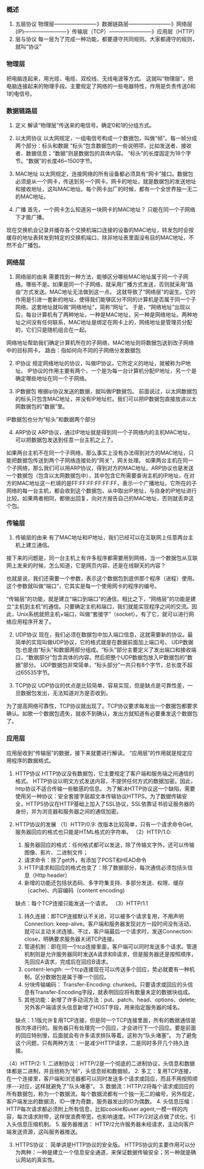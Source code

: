 ### 概述
1. 五层协议
物理层————————》数据链路层————————》网络层(IP)————————》传输层（TCP）————————》应用层（HTTP）
2. 层与协议
每一层为了完成一种功能，都要遵守共同规则。大家都遵守的规则，就叫“协议”

### 物理层
把电脑连起来，用光缆、电缆、双绞线、无线电波等方式。
这就叫“物理层”，把电脑连接起来的物理手段。主要规定了网络的一些电器特性，作用是负责传送0和1的电信号。

### 数据链路层
1. 定义
解读“物理层”传送来的电信号。确定0和1的分组方式。

2. 以太网协议
以太网规定，一组电信号构成一个数据包，叫做“帧”。每一帧分成两个部分：标头和数据
“标头”包含数据包的一些说明项，比如发送者、接收者、数据信息；“数据”则是数据包的具体内容。
“标头”的长度固定为18个字节。“数据”的长度46~1500字节。

3. MAC地址
以太网规定，连接网络的所有设备都必须具有“网卡”接口。数据包必须是从一个网卡，传送到另一个网卡。网卡的地址，就是数据包的发送地址和接收地址，这叫MAC地址。每个网卡出厂的时候，都有一个全世界独一无二的MAC地址。

4. 广播
首先，一个网卡怎么知道另一块网卡的MAC地址？
只能在同一个子网络下才能广播。  

现在交换机会记录并缓存各个交换机端口连接的设备的MAC地址，转发包时会按缓存的地址表转发到特定的交换机端口，除非地址表里面没有目的MAC地址，不然不会广播包。

### 网络层
1. 网络层的由来
需要找到一种方法，能够区分哪些MAC地址属于同一个子网络。哪些不是。如果是同一个子网络，就采用广播方式发送，否则就采用“路由”方式发送。MAC地址无法做到这一点。
这就导致了“网络层”的诞生。它的作用是引进一套新的地址，使得我们能够区分不同的计算机是否属于同一个子网络。这套地址就叫做“网络地址”，简称“网址”。
于是，“网络地址”出现以后，每台计算机有了两种地址，一种是MAC地址，另一种是网络地址。两种地址之间没有任何联系，MAC地址是绑定在网卡上的，网络地址是管理员分配的，它们只是随机组合在一起。

网络地址帮助我们确定计算机所在的子网络，MAC地址则将数据包送到改子网络中的目标网卡。
路由：指如何向不同的子网络分发数据包

2. IP协议
规定网络地址的协议，叫做IP协议。它所定义的地址，就被称为IP地址。
IP协议的作用主要有两个，一个是为每一台计算机分配IP地址，另一个是确定哪些地址在同一个子网络。

3. IP数据包
根据ip协议发送的数据，就叫做IP数据包。
前面说过，以太网数据包的标头只包含MAC地址，并没有IP地址栏。我们可以把IP数据包直接放进以太网数据包的“数据”里。

IP数据包也分为“标头”和数据两个部分

4. ARP协议
ARP协议，通过IP地址就是得到同一个子网络内的主机MAC地址，可以把数据包发送到任意一台主机之上了。

如果两台主机不在同一个子网络，那么事实上没有办法得到对方的MAC地址，只能把数据包传送到两个子网络连接处的“网关”，网关处理。
如果两台主机在同一个子网络，那么我们可以用ARP协议，得到对方的MAC地址。ARP协议也是发送一个数据包（包含以太网数据包中），其中包含它所需要查询主机的IP地址，在对方的MAC地址这一栏填的是FF:FF:FF:FF:FF:FF，表示一个广播地址。它所在的子网络的每一台主机，都会收到这个数据包，从中取出IP地址，与自身的IP地址进行比较。如果两者相同，都做出回复，向对方报告自己的MAC地址，否则就丢弃这个包。

### 传输层
1. 传输层的由来
有了MAC地址和IP地址，我们已经可以在互联网上任意两台主机上建立通信。

接下来的问题是，同一台主机上有许多程序都需要用到网络，当一个数据包从互联网上发来的时候，怎么知道，它是网页内容，还是在线聊天的内容？

也就是说，我们还需要一个参数，表示这个数据包到底供那个程序（进程）使用。这个参数就叫做“端口”，它其实是每一个使用网卡的程序的编号。

“传输层”的功能，就是建立“端口到端口”的通信。相比之下，“网络层”的功能是建立“主机到主机”的通信。只要确定主机和端口，我们就能实现程序之间的交流。因此，Unix系统就把主机+端口，叫做“套接字”（socket）。有了它，就可以进行网络应用程序开发了。

2. UDP协议
现在，我们必须在数据包中加入端口信息，这就需要新的协议。最简单的实现叫做UDP协议，它的格式就是在数据前面加上端口号。
UDP数据包:也是由“标头”和数据两部分组成。“标头”部分主要定义了发出端口和接收端口，“数据部分”包含具体的内容。然后把整个UDP数据包放入IP数据包的“数据”部分。
UDP数据包非常简单，“标头部分”一共只有8个字节，总长度不超过65535字节。

3. TCP协议
UDP协议的优点是比较简单，容易实现，但是缺点是可靠性差，一旦数据包发出，无法知道对方是否收到。

为了提高网络可靠性，TCP协议就出现了。TCP协议要求每发出一个数据包都要求确认。如歌一个数据包遗失，就收不到确认，发出方就知道有必要重发这个数据包了。

### 应用层
应用层收到“传输层”的数据，接下来就要进行解读。
“应用层”的作用就是规定应用程序的数据格式。
1. HTTP协议
HTTP协议没有数据包，它主要规定了客户端和服务端之间通信的格式。
HTTP协议以明文方式发送内容，不提供任何方式的数据加密。因此，http协议不适合传输一些敏感的信息。
为了解决HTTP协议这一个缺陷，需要使用另一种协议：安全套接字层超文本传输协议HTTPS，为了数据传输安全，HTTPS协议在HTTP基础上加入了SSL协议，SSL依靠证书验证服务器的身份，并为浏览器和服务器之间的通信加密。
2.  HTTP协议的发展
（1）HTTP/0.9: 改版本比较简单，只有一个请求命令Get,服务器回应的格式也只能是HTML格式的字符串。
（2）HTTP/1.0:
    1. 服务器回应的格式：任何格式都可以发送，除了传输文字外，还可以传输图像、影片、二进制文件；
    2. 请求命令：除了get外，有添加了POST和HEAD命令
    3. HTTP请求和回应的格式也变了：除了数据部分，每次通信必须包括头信息（Http header）
    4. 新增的功能还包括状态码、多字符集支持、多部分发送、权限、缓存（cache)、内容编码（content encoding)

    缺点：每个TCP连接只能发送一个请求。
（3）HTTP/1.1
    1. 持久连接：即TCP连接默认不关闭，可以被多个请求复用，不用声明Connection: keep-alive。客户端和服务器发现对方一段时间没有活动，
    就可以主动关闭连接。不过，客户端最后一个请求时，发送Connection: close，明确要求服务器关闭TCP连接。
    2. 管道机制：即在同一个tcp连接里面，客户端可以同时发送多个请求。管道机制则是允许服务器同时发送A请求和B请求，但是服务器还是按照顺序，先回应A请求，完成后在回应B请求。
    3. content-length: 一个tcp连接现在可以传送多个回应，势必就要有一种机制，区分数据包是属于哪一个回应。
    4. 分块传输编码： Transfer-Encoding: chunked。只要请求或回应的头信息有Transfer-Encoding字段，就表明回应将有数量未定的数据块组成。
    5. 其他功能：新增了许多动词方法：put、patch、head、options、delete;另外客户端请求头信息新增了HOST字段，用来指定服务器的域名。

    缺点：1.1版允许复用TCP连接，但是同一个TCP连接里面，所有的数据通信是按次序进行的。服务器只有处理完一个回应，才会进行下一个回应。要是前面的回应特别慢，后面就会有许多请求排队等着。这称为“队头堵塞”。
    为了避免这个问题，只有两种方法：一是减少HTTP请求，二是同时多开几个持久连接。

（4）HTTP/2:
     1. 二进制协议：HTTP/2是一个彻底的二进制协议，头信息和数据体都是二进制，并且统称为“帧”，头信息帧和数据帧。
     2. 多工：复用TCP连接，在一个连接里，客户端和浏览器都可以同时发送多个请求或回应，而且不用按照顺序---对应，这样就避免了”队头堵塞“。
     3. 数据流：HTTP/2将每个请求或回应的所有数据包，称为一个数据流。每个数据流都有一个独一无二的编号，另外规定，客户端发出的数据流，ID一律为奇数，服务器发出的ID为偶数。
     4. 头信息压缩：HTTP每次请求都必须附上所有信息，比如cookie和user agent,一模一样的内容，每次请求附带，这样很浪费带宽，也影响速度。HTTP/2对这点做了优化，引入头信息压缩机制。
     5. 服务器推送： HTTP/2允许服务器未经请求，主动向客户端发送资源，这叫服务器推送。



3. HTTPS协议： 简单讲是HTTP协议的安全版。
    HTTPS协议的主要作用可以分为两种：一种是建立一个信息安全通道，来保证数据传输安全；另一种就是确认网站的真实性。     